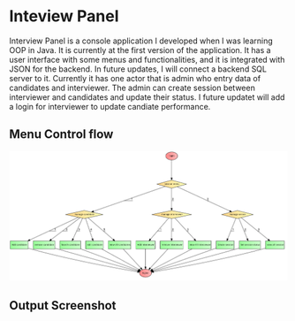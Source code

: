 
# Inteview Panel

Interview Panel is a console application I developed when I was learning OOP in Java.
It is currently at the first version of the application.
It has a user interface with some menus and functionalities, and it is integrated with JSON for the backend.
In future updates, I will connect a backend SQL server to it.
Currently it has one actor that is admin who entry data of candidates and interviewer.
 The admin can create session between interviewer and candidates and update their status. I future updatet will add a login for interviewer to update candiate performance.


## Menu Control flow

![Menu Flow](images/codeFlow.png)


## Output Screenshot


